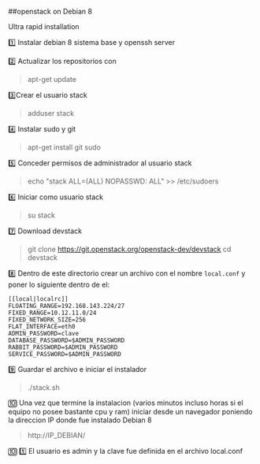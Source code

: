 ##openstack on Debian 8

Ultra rapid installation

:one: Instalar debian 8 sistema base y openssh server

:two: Actualizar los repositorios con

> apt-get update

:three:Crear el usuario stack

> adduser stack

:four: Instalar sudo y git

> apt-get install git sudo

:five: Conceder permisos de administrador al usuario stack

> echo "stack ALL=(ALL) NOPASSWD: ALL" >> /etc/sudoers

:six: Iniciar como usuario stack

> su stack

:seven: Download devstack

> git clone https://git.openstack.org/openstack-dev/devstack
> cd devstack

:eight: Dentro de este directorio crear un archivo con el nombre `local.conf` y poner lo siguiente dentro de el:

```
[[local|localrc]]
FLOATING_RANGE=192.168.143.224/27
FIXED_RANGE=10.12.11.0/24
FIXED_NETWORK_SIZE=256
FLAT_INTERFACE=eth0
ADMIN_PASSWORD=clave
DATABASE_PASSWORD=$ADMIN_PASSWORD
RABBIT_PASSWORD=$ADMIN_PASSWORD
SERVICE_PASSWORD=$ADMIN_PASSWORD
```

:nine: Guardar el archivo e iniciar el instalador

> ./stack.sh

:keycap_ten: Una vez que termine la instalacion (varios minutos incluso horas si el equipo no posee bastante cpu y ram) iniciar desde un navegador poniendo la direccion IP donde fue instalado Debian 8

> http://IP_DEBIAN/

:keycap_ten: :one: El usuario es admin y la clave fue definida en el archivo local.conf


